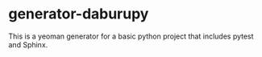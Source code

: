 # generator-daburupy
This is a yeoman generator for a basic python project that includes pytest and Sphinx.
